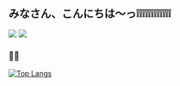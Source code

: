 ## みなさん、こんにちは〜っ❕❕❕❕❕❕❕❕❕❕❕❕

![](https://komarev.com/ghpvc/?username=akari317017) [![](https://qiita-badge.apiapi.app/s/gorigorigorilla/contributions.svg)](http://qiita.com/gorigorigorilla)

### 😵‍💫
[![Top Langs](https://github-readme-stats.vercel.app/api/top-langs/?username=akari317017&layout=compact&locale=ja&bg_color=000000&title_color=d8b2ff&text_color=d8b2ff)](https://github.com/akari317017/github-readme-stats)
